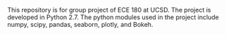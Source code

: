 
This repository is for group project of ECE 180 at UCSD.
The project is developed in Python 2.7.
The python modules used in the project include
    numpy,
    scipy,
    pandas,
    seaborn,
    plotly,
    and Bokeh.
